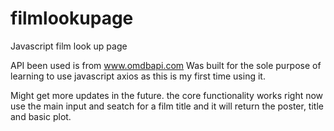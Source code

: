 # filmlookupage
Javascript film look up page 

API been used is from www.omdbapi.com 
Was built for the sole purpose of learning to use javascript axios as this is my first time using it. 

Might get more updates in the future. the core functionality works right now use the main input and seatch for a film title and it will return the poster, title and basic plot.


